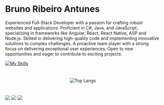 # Bruno Ribeiro Antunes

Experienced Full-Stack Developer with a passion for crafting robust websites and applications. Proficient in C#, Java, and JavaScript, specializing in frameworks like Angular, React, React Native, ASP and Node.js. Skilled in delivering high-quality code and implementing innovative solutions to complex challenges. A proactive team player with a strong focus on delivering exceptional user experiences. Open to new opportunities and eager to contribute to exciting projects.

[![My Skills](https://skillicons.dev/icons?i=js,ts,html,css,bootstrap,tailwind,react,angular,vue,svelte,solidjs,nodejs,express,nestjs,astro,java,spring,cs,dotnet,php,jest,vitest,postgres,mongodb,graphql,xd,ai,svg,blender,godot)](https://skillicons.dev)
 
#
<div align="center">

  ![Top Langs](https://github-readme-stats.vercel.app/api/top-langs/?username=mufasa-dev&layout=compact&langs_count=10&hide=html,css,scss)

</div>

#

<div> 
  <a href="https://www.linkedin.com/in/bruno-ribeiro-antunes-510b91196/" target="_blank"><img src="https://img.shields.io/badge/-LinkedIn-%230077B5?style=for-the-badge&logo=linkedin&logoColor=white" target="_blank"></a> 
  <a href = "mailto:bruno.ribeiro96@hotmail.com.br"><img src="https://img.shields.io/badge/Microsoft_Outlook-0078D4?style=for-the-badge&logo=microsoft-outlook&logoColor=white" target="_blank"></a>
 	<a href="https://princekaelen.itch.io" target="_blank"><img src="https://img.shields.io/badge/Itch.io-FA5C5C?style=for-the-badge&logo=itchdotio&logoColor=white" target="_blank"></a>
</div>
